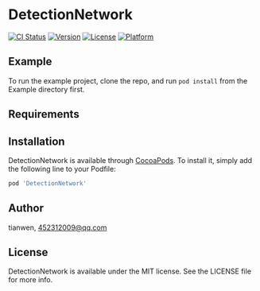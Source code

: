 # DetectionNetwork

[![CI Status](https://img.shields.io/travis/tianwen/DetectionNetwork.svg?style=flat)](https://travis-ci.org/tianwen/DetectionNetwork)
[![Version](https://img.shields.io/cocoapods/v/DetectionNetwork.svg?style=flat)](https://cocoapods.org/pods/DetectionNetwork)
[![License](https://img.shields.io/cocoapods/l/DetectionNetwork.svg?style=flat)](https://cocoapods.org/pods/DetectionNetwork)
[![Platform](https://img.shields.io/cocoapods/p/DetectionNetwork.svg?style=flat)](https://cocoapods.org/pods/DetectionNetwork)

## Example

To run the example project, clone the repo, and run `pod install` from the Example directory first.

## Requirements

## Installation

DetectionNetwork is available through [CocoaPods](https://cocoapods.org). To install
it, simply add the following line to your Podfile:

```ruby
pod 'DetectionNetwork'
```

## Author

tianwen, 452312009@qq.com

## License

DetectionNetwork is available under the MIT license. See the LICENSE file for more info.
